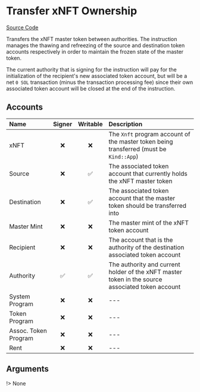 # Transfer xNFT Ownership

[Source Code](https://github.com/coral-xyz/xnft/blob/master/programs/xnft/src/instructions/transfer.rs)

Transfers the xNFT master token between authorities. The instruction manages the thawing and refreezing of the source and destination token accounts respectively in order to maintain the frozen state of the master token.

The current authority that is signing for the instruction will pay for the initialization of the recipient's new associated token account, but will be a net `0 SOL` transaction (minus the transaction processing fee) since their own associated token account will be closed at the end of the instruction.

## Accounts

| Name                 | Signer | Writable | Description                                                                                      |
| :------------------- | :----: | :------: | :----------------------------------------------------------------------------------------------- |
| xNFT                 |   ❌   |    ❌    | The `Xnft` program account of the master token being transferred (must be `Kind::App`)           |
| Source               |   ❌   |    ✅    | The associated token account that currently holds the xNFT master token                          |
| Destination          |   ❌   |    ✅    | The associated token account that the master token should be transferred into                    |
| Master Mint          |   ❌   |    ❌    | The master mint of the xNFT token account                                                        |
| Recipient            |   ❌   |    ❌    | The account that is the authority of the destination associated token account                    |
| Authority            |   ✅   |    ✅    | The authority and current holder of the xNFT master token in the source associated token account |
| System Program       |   ❌   |    ❌    | ---                                                                                              |
| Token Program        |   ❌   |    ❌    | ---                                                                                              |
| Assoc. Token Program |   ❌   |    ❌    | ---                                                                                              |
| Rent                 |   ❌   |    ❌    | ---                                                                                              |

## Arguments

!> None

